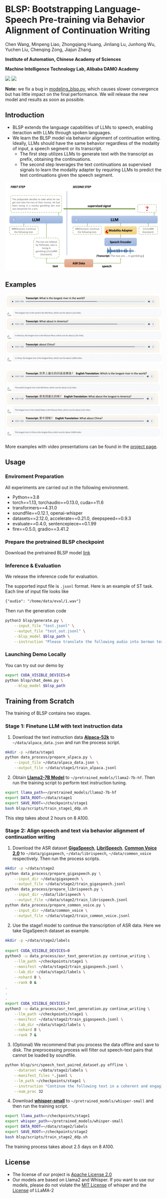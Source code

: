 # BLSP: Bootstrapping Language-Speech Pre-training via Behavior Alignment of Continuation Writing

Chen Wang, Minpeng Liao, Zhongqiang Huang, Jinliang Lu, Junhong Wu, Yuchen Liu, Chenqing Zong, Jiajun Zhang

**Institute of Automation, Chinese Academy of Sciences**

**Machine Intelligence Technology Lab, Alibaba DAMO Academy**

<a href='https://cwang621.github.io/blsp.github.io'><img src='https://img.shields.io/badge/Project-Page-Green'></a>  <a href='https://arxiv.org/abs/2309.00916'><img src='https://img.shields.io/badge/Paper-Arxiv-red'> </a>

**Note:** we fix a bug in [modeling_blsp.py](https://github.com/cwang621/blsp/blob/main/blsp/src/modeling_blsp.py), which causes slower convergence but has little impact on the final performance. We will release the new model and results as soon as possible. 

## Introduction

* BLSP extends the language capabilities of LLMs to speech, enabling iteraction with LLMs through spoken languages. 
* We learn the BLSP model via behavior alignment of continuation writing. Ideally, LLMs should have the same behavior regardless of the modality of input, a speech segment or its transcript.
    * The first step utilizes LLMs to generate text with the transcript as prefix, obtaining the continuations.
    * The second step leverages the text continuations as supervised signals to learn the modality adapter by requiring LLMs to predict the text continuations given the speech segment. 

![architecture](figures/architecture.png)

## Examples

![english](figures/demo_english.png)

![chinese](figures/demo_chinese.png)


More examples with video presentations can be found in the [project page](https://cwang621.github.io/blsp.github.io).


## Usage

### Enviroment Preparation
All experiments are carried out in the following environment.

* Python==3.8
* torch==1.13, torchaudio==0.13.0, cuda==11.6
* transformers==4.31.0
* soundfile==0.12.1,  openai-whisper
* datasets==2.12.0, accelerate==0.21.0, deepspeed==0.9.3
* evaluate==0.4.0, sentencepiece==0.1.99
* fire==0.5.0, gradio==3.41.2


### Prepare the pretrained BLSP checkpoint

Download the pretrained BLSP model [link](https://www.modelscope.cn/models/damo/blsp_lslm_7b/)


### Inference & Evaluation
We release the inference code for evaluation.

The supported input file is `.jsonl` format. Here is an example of ST task. Each line of input file looks like
```txt
{"audio": "/home/data/eval/1.wav"}
```
Then run the generation code
```bash
python3 blsp/generate.py \
    --input_file "test.jsonl" \
    --output_file "test_out.jsonl" \
    --blsp_model $blsp_path \
    --instruction "Please translate the following audio into German text."
```


### Launching Demo Locally

You can try out our demo by
```bash
export CUDA_VISIBLE_DEVICES=0
python blsp/chat_demo.py \
    --blsp_model $blsp_path
```

## Training from Scratch

The training of BLSP contains two stages.

###  Stage 1: Finetune LLM with text instruction data
1. Download the text instruction data **[Alpaca-52k](https://github.com/tatsu-lab/stanford_alpaca)** to `~/data/alpaca_data.json` and run the process script.
``` bash
mkdir -p ~/data/stage1
python data_process/prepare_alpaca.py \
    --input_file ~/data/alpaca_data.json \
    --output_file ~/data/stage1/train_alpaca.jsonl
```

2. Obtain **[Llama2-7B Model](https://huggingface.co/docs/transformers/main/model_doc/llama2)** to `~/pretrained_models/llama2-7b-hf`. Then run the training script to perform text instruction tuning.
``` bash
export llama_path=~/pretrained_models/llama2-7b-hf
export DATA_ROOT=~/data/stage1
export SAVE_ROOT=~/checkpoints/stage1
bash blsp/scripts/train_stage1_ddp.sh
```
This step takes about 2 hours on 8 A100. 


### Stage 2: Align speech and text via behavior alignment of continuation writing
1. Download the ASR dataset **[GigaSpeech](https://github.com/SpeechColab/GigaSpeech)**, **[LibriSpeech](https://www.openslr.org/12)**, **[Common Voice 2.0](https://commonvoice.mozilla.org/en/datasets)** to `~/data/gigaspeech`, `~/data/librispeech`, `~/data/common_voice` respectively. Then run the process scripts.
``` bash
mkdir -p ~/data/stage2
python data_process/prepare_gigaspeech.py \
    --input_dir ~/data/gigaspeech \
    --output_file ~/data/stage2/train_gigaspeech.jsonl
python data_process/prepare_librispeech.py \
    --input_dir ~/data/librispeech \
    --output_file ~/data/stage2/train_librispeech.jsonl
python data_process/prepare_common_voice.py \
    --input_dir ~/data/common_voice \
    --output_file ~/data/stage2/train_common_voice.jsonl
```

2. Use the stage1 model to continue the transcription of ASR data. Here we take GigaSpeech dataset as example.
```bash
mkdir -p ~/data/stage2/labels

export CUDA_VISIBLE_DEVICES=0
python3 -u data_process/asr_text_generation.py continue_writing \
    --llm_path ~/checkpoints/stage1 \
    --manifest ~/data/stage2/train_gigaspeech.jsonl \
    --lab_dir ~/data/stage2/labels \
    --nshard 8 \
    --rank 0 &
.
.
.
export CUDA_VISIBLE_DEVICES=7
python3 -u data_process/asr_text_generation.py continue_writing \
    --llm_path ~/checkpoints/stage1 \
    --manifest ~/data/stage2/train_gigaspeech.jsonl \
    --lab_dir ~/data/stage2/labels \
    --nshard 8 \
    --rank 7 &
```

3. (Optional) We recommend that you process the data offline and save to disk. The preprocessing process will filter out speech-text pairs that cannot be loaded by soundfile.
```bash
python blsp/src/speech_text_paired_dataset.py offline \
    --dataroot ~/data/stage2/labels \
    --manifest_files *.jsonl \
    --lm_path ~/checkpoints/stage1 \
    --instruction "Continue the following text in a coherent and engaging style with less than 40 words." \
    --num_proc 32
```

4. Download **[whisper-small](https://huggingface.co/openai/whisper-small)** to `~/pretrained_models/whisper-small` and then run the training script.
```bash
export llama_path=~/checkpoints/stage1
export whisper_path=~/pretrained_models/whisper-small
export DATA_ROOT=~/data/stage2/labels
export SAVE_ROOT=~/checkpoints/stage2
bash blsp/scripts/train_stage2_ddp.sh
```

The training process takes about 2.5 days on 8 A100. 


## License
* The license of our project is [Apache License 2.0]()
* Our models are based on Llama2 and Whisper. If you want to use our models, please do not violate the [MIT License](https://github.com/openai/whisper/blob/main/LICENSE) of whisper and the [License](https://github.com/facebookresearch/llama/blob/main/LICENSE) of LLaMA-2
